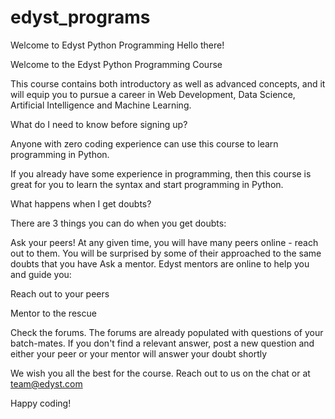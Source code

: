 # edyst_programs

Welcome to Edyst Python Programming
Hello there!

Welcome to the Edyst Python Programming Course

This course contains both introductory as well as advanced concepts, and it will equip you to pursue a career in Web Development, Data Science, Artificial Intelligence and Machine Learning.

What do I need to know before signing up?

Anyone with zero coding experience can use this course to learn programming in Python.

If you already have some experience in programming, then this course is great for you to learn the syntax and start programming in Python.

What happens when I get doubts?

There are 3 things you can do when you get doubts:

Ask your peers! At any given time, you will have many peers online - reach out to them. You will be surprised by some of their approached to the same doubts that you have
Ask a mentor. Edyst mentors are online to help you and guide you:

Reach out to your peers

Mentor to the rescue


Check the forums. The forums are already populated with questions of your batch-mates. If you don't find a relevant answer, post a new question and either your peer or your mentor will answer your doubt shortly

We wish you all the best for the course. Reach out to us on the chat or at team@edyst.com

Happy coding!
